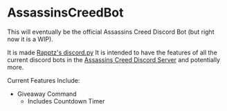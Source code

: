 # AssassinsCreedBot
This will eventually be the official Assassins Creed Discord Bot (but right now it is a WIP). 

It is made [Rapptz's discord.py](https://github.com/Rapptz/discord.py)
It is intended to have the features of all the current discord bots in the [Assassins Creed Discord Server](https://discord.gg/3GUmmM) and potentially more.

Current Features Include:
* Giveaway Command
  * Includes Countdown Timer
  


